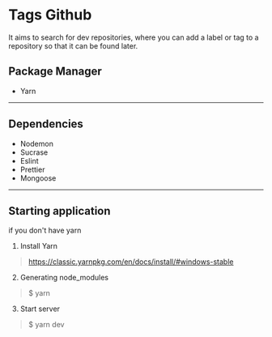 # Tags Github
It aims to search for dev repositories, where you can add a label or tag to a repository so that it can be found later.

Package Manager
----------------------
 * Yarn 
-----------

 Dependencies
 ---------------------
* Nodemon
* Sucrase
* Eslint
* Prettier
* Mongoose
-----------

Starting application
----------------------
if you don't have yarn
  1) Install Yarn
 > https://classic.yarnpkg.com/en/docs/install/#windows-stable
 
  2) Generating node_modules
 > $ yarn
  
  3) Start server
 > $ yarn dev
